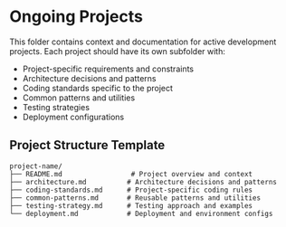 # Ongoing Projects

This folder contains context and documentation for active development projects. Each project should have its own subfolder with:

- Project-specific requirements and constraints
- Architecture decisions and patterns
- Coding standards specific to the project
- Common patterns and utilities
- Testing strategies
- Deployment configurations

## Project Structure Template

```
project-name/
├── README.md                 # Project overview and context
├── architecture.md          # Architecture decisions and patterns
├── coding-standards.md      # Project-specific coding rules
├── common-patterns.md       # Reusable patterns and utilities
├── testing-strategy.md      # Testing approach and examples
└── deployment.md            # Deployment and environment configs
```
